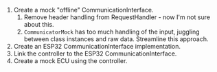 1. Create a mock "offline" CommunicationInterface.
   1. Remove header handling from RequestHandler - now I'm not sure about this.
   2. `CommunicatorMock` has too much handling of the input, juggling between class instances and raw data. Streamline this approach.
2. Create an ESP32 CommunicationInterface implementation.
3. Link the controller to the ESP32 CommunicationInterface.
4. Create a mock ECU using the controller.
